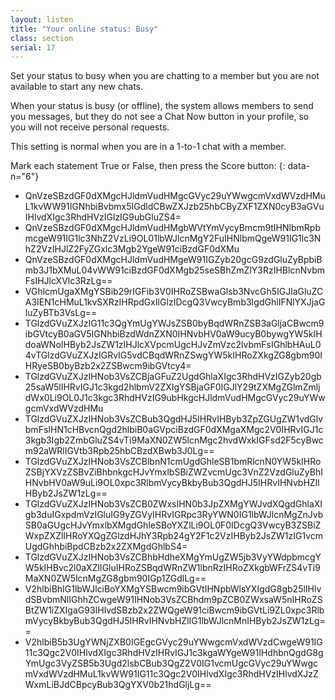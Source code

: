 ```yaml
---
layout: listen
title: "Your online status: Busy"
class: section
serial: 17
---
```

Set your status to busy when you are chatting to a member but you are not available to start any new chats.

When your status is busy (or offline), the system allows members to send you messages, but they do not see a Chat Now button in your profile, so you will not receive personal requests.

This setting is normal when you are in a 1-to-1 chat with a member.

Mark each statement True or False, then press the Score button:
{: data-n="6"}

- QnVzeSBzdGF0dXMgcHJldmVudHMgcGVyc29uYWwgcmVxdWVzdHMuL1kvWW91IGNhbiBvbmx5IGdldCBwZXJzb25hbCByZXF1ZXN0cyB3aGVuIHlvdXIgc3RhdHVzIGlzIG9ubGluZS4=
- QnVzeSBzdGF0dXMgcHJldmVudHMgbWVtYmVycyBmcm9tIHNlbmRpbmcgeW91IG1lc3NhZ2VzLi9OL01lbWJlcnMgY2FuIHNlbmQgeW91IG1lc3NhZ2VzIHJlZ2FyZGxlc3Mgb2YgeW91ciBzdGF0dXMu
- QnVzeSBzdGF0dXMgcHJldmVudHMgeW91IGZyb20gcG9zdGluZyBpbiBmb3J1bXMuL04vWW91ciBzdGF0dXMgb25seSBhZmZlY3RzIHBlcnNvbmFsIHJlcXVlc3RzLg==
- VGhlcmUgaXMgYSBib29rIGFib3V0IHRoZSBwaGlsb3NvcGh5IGJlaGluZCA3IEN1cHMuL1kvSXRzIHRpdGxlIGlzIDcgQ3VwcyBmb3IgdGhlIFNlYXJjaGluZyBTb3VsLg==
- TGlzdGVuZXJzIG11c3QgYmUgYWJsZSB0byBqdWRnZSB3aGljaCBwcm9ibGVtcyB0aGV5IGNhbiBzdWdnZXN0IHNvbHV0aW9ucyB0bywgYW5kIHdoaWNoIHByb2JsZW1zIHJlcXVpcmUgcHJvZmVzc2lvbmFsIGhlbHAuL04vTGlzdGVuZXJzIGRvIG5vdCBqdWRnZSwgYW5kIHRoZXkgZG8gbm90IHRyeSB0byBzb2x2ZSBwcm9ibGVtcy4=
- TGlzdGVuZXJzIHNob3VsZCBjaGFuZ2UgdGhlaXIgc3RhdHVzIGZyb20gb25saW5lIHRvIGJ1c3kgd2hlbmV2ZXIgYSBjaGF0IGJlY29tZXMgZGlmZmljdWx0Li9OL0J1c3kgc3RhdHVzIG9ubHkgcHJldmVudHMgcGVyc29uYWwgcmVxdWVzdHMu
- TGlzdGVuZXJzIHNob3VsZCBub3QgdHJ5IHRvIHByb3ZpZGUgZW1vdGlvbmFsIHN1cHBvcnQgd2hlbiB0aGVpciBzdGF0dXMgaXMgc2V0IHRvIGJ1c3kgb3Igb2ZmbGluZS4vTi9MaXN0ZW5lcnMgc2hvdWxkIGFsd2F5cyBwcm92aWRlIGVtb3Rpb25hbCBzdXBwb3J0Lg==
- TGlzdGVuZXJzIHNob3VsZCBlbnN1cmUgdGhleSB1bmRlcnN0YW5kIHRoZSBjYXVzZSBvZiBhbnkgcHJvYmxlbSBiZWZvcmUgc3VnZ2VzdGluZyBhIHNvbHV0aW9uLi9OL0xpc3RlbmVycyBkbyBub3QgdHJ5IHRvIHNvbHZlIHByb2JsZW1zLg==
- TGlzdGVuZXJzIHNob3VsZCB0ZWxsIHN0b3JpZXMgYWJvdXQgdGhlaXIgb3duIGxpdmVzIGluIG9yZGVyIHRvIGRpc3RyYWN0IG1lbWJlcnMgZnJvbSB0aGUgcHJvYmxlbXMgdGhleSBoYXZlLi9OL0F0IDcgQ3VwcyB3ZSBiZWxpZXZlIHRoYXQgZGlzdHJhY3Rpb24gY2F1c2VzIHByb2JsZW1zIG1vcmUgdGhhbiBpdCBzb2x2ZXMgdGhlbS4=
- TGlzdGVuZXJzIHNob3VsZCBhbHdheXMgYmUgZW5jb3VyYWdpbmcgYW5kIHBvc2l0aXZlIGluIHRoZSBqdWRnZW1lbnRzIHRoZXkgbWFrZS4vTi9MaXN0ZW5lcnMgZG8gbm90IGp1ZGdlLg==
- V2hlbiBhIG1lbWJlciBoYXMgYSBwcm9ibGVtIHNpbWlsYXIgdG8gb25lIHlvdSBvbmNlIGhhZCwgeW91IHNob3VsZCBhdm9pZCB0ZWxsaW5nIHRoZSBtZW1iZXIgaG93IHlvdSBzb2x2ZWQgeW91ciBwcm9ibGVtLi9ZL0xpc3RlbmVycyBkbyBub3QgdHJ5IHRvIHNvbHZlIG1lbWJlcnMnIHByb2JsZW1zLg==
- V2hlbiB5b3UgYWNjZXB0IGEgcGVyc29uYWwgcmVxdWVzdCwgeW91IG11c3Qgc2V0IHlvdXIgc3RhdHVzIHRvIGJ1c3kgaWYgeW91IHdhbnQgdG8gYmUgc3VyZSB5b3Ugd2lsbCBub3QgZ2V0IG1vcmUgcGVyc29uYWwgcmVxdWVzdHMuL1kvWW91IG11c3Qgc2V0IHlvdXIgc3RhdHVzIHlvdXJzZWxmLiBJdCBpcyBub3QgYXV0b21hdGljLg==
